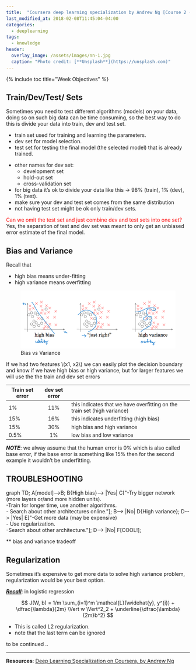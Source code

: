 ```yaml
---
title:  "Coursera deep learning specialization by Andrew Ng [Course 2 - Week 1]"
last_modified_at: 2018-02-08T11:45:04-04:00
categories: 
  - deeplearning
tags:
  - knowledge
header:
  overlay_image: /assets/images/nn-1.jpg
  caption: "Photo credit: [**Unsplash**](https://unsplash.com)"
---
```


<script type="text/javascript" async
  src="https://cdnjs.cloudflare.com/ajax/libs/mathjax/2.7.2/MathJax.js?config=TeX-MML-AM_CHTML">
</script>

<script type="text/javascript" async
  src="https://cdnjs.cloudflare.com/ajax/libs/mermaid/7.1.2/mermaid.js">
</script>

{% include toc title="Week Objectives" %}

## Train/Dev/Test/ Sets

Sometimes you need to test different algorithms (models) on your data, doing so on such big data can be time consuming, so the best way to do this is divide your data into train, dev and test set.
- train set used for training and learning the parameters.
- dev set for model selection.
- test set for testing the final model (the selected model) that is already trained.

* other names for dev set:
    * development set
    * hold-out set
    * cross-validation set
* for big data it’s ok to divide your data like this -> 98% (train), 1% (dev),  1% (test).
* make sure your dev and test set comes from the same distribution
* not having test set might be ok only train/dev sets.


<font color="red">Can we omit the test set and just combine dev and test sets into one set?</font>
Yes, the separation of test and dev set was meant to only get an unbiased error estimate of the final model.


## Bias and Variance

Recall that
- high bias means under-fitting
- high variance means overfitting


<figure>
	<a href="/assets/images/dl/bias-and-variance.png"><img src="/assets/images/dl/bias-and-variance.png"></a>
	<figcaption>Bias vs Variance</figcaption>
</figure>

If we had two features \\(x1, x2\\)  we can easily plot the decision boundary and know if we have high bias or high variance, but for larger features we will use the the train and dev set errors

| Train set error | dev set error |       |
| -------------   |:-------------:| :-----|
| 1%        | 11% | this indicates that we have overfitting on the train set (high variance) |
| 15%       | 16% | this indicates underfitting (high bias) |
| 15%       | 30% | high bias and high variance
| 0.5%      | 1%  | low bias and low variance |

__*NOTE*__:
we alway assume that the human error is 0% which is also called base error, if the base error is something like 15% then for the second example it wouldn’t be underfitting.

## TROUBLESHOOTING

<div class="mermaid">
graph TD;
	A[model]-->B;
    B{High bias}--> |Yes| C["-Try bigger network (more layers or/and more hidden units). <br/>-Train for longer time, use another algorithms.<br/>- Search about other architectures online."];
    B--> |No| D{High variance};
    D--> |Yes| E["-Get more data (may be expensive)<br/>- Use regularization.<br/>-Search about other architecture."];
    D--> |No| F[COOL!];
</div>

** bias and variance tradeoff

## Regularization 

Sometimes it’s expensive to get more data to solve high variance problem, regularization would be your best option.

**_<u>Recall</u>_**: in logistic regression 

$$ J(W, b) = 1/m \sum_{i=1}^m \mathcal{L}(\widehat{y}, y^{i}) + \dfrac{\lambda}{2m} \Vert w \Vert^2_2 + \underline{\dfrac{\lambda}{2m}b^2} $$

* This is called L2 regularization.
* note that the last term can be ignored

to be continued ..

---

<!-- Notes: -->
<!-- * todo -->

**Resources**: [Deep Learning
Specialization on Coursera, by Andrew Ng](https://www.coursera.org/specializations/deep-learning)
